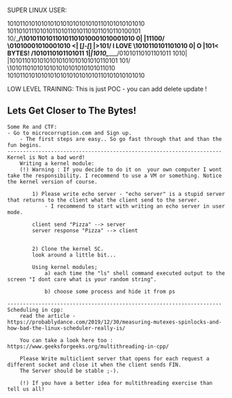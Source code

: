 SUPER LINUX USER:

10101101010101010101010101010110101010101010
10110101110101011010110101101011010110100101
10/\_____/\101011010110101101010001010001010
0|         |11100/        \01010001010001010
<| [*]-[*] |>101/  I LOVE  \1010110101101010
0|    O    |101<    BYTES! /1010110101101011
1|_________|1010\_________/01010110101101011
1010|   |10101101010101010101010101010110101
101/     \1010110101010101010101010101011010
10101101010101010101010101010110101010101010	

LOW LEVEL TRAINING: This is just POC - you can add delete update !

Lets Get Closer to The Bytes!
  ---------------------------------------------------------------------
	Some Re and CTF: 
	- Go to microcorruption.com and Sign up.
		- The first steps are easy.. So go fast through that and than the fun begins.
	---------------------------------------------------------------------
	Kernel is Not a bad word! 
		Writing a kernel module:
		(!) Warning : If you decide to do it on  your own computer I wont take the responsibility. I recommend to use a VM or something. Notice the kernel version of course.

			1) Please write echo server - "echo server" is a stupid server that returns to the client what the client send to the server. 
				- I recommend to start with writing an echo server in user mode.

			client send "Pizza" --> server
			server response "Pizza" --> client


			2) Clone the kernel SC.
			look around a little bit...

			Using kernel modules;
				a) each time the "ls" shell command executed output to the screen "I dont care what is your random string". 

				b) choose some process and hide it from ps

	---------------------------------------------------------------------
	Scheduling in cpp:
		read the article -	https://probablydance.com/2019/12/30/measuring-mutexes-spinlocks-and-how-bad-the-linux-scheduler-really-is/

		You can take a look here too : https://www.geeksforgeeks.org/multithreading-in-cpp/

		Please Write multiclient server that opens for each request a different socket and close it when the client sends FIN. 
		The Server should be stable ;-).

		(!) If you have a better idea for multithreading exercise than tell us all!